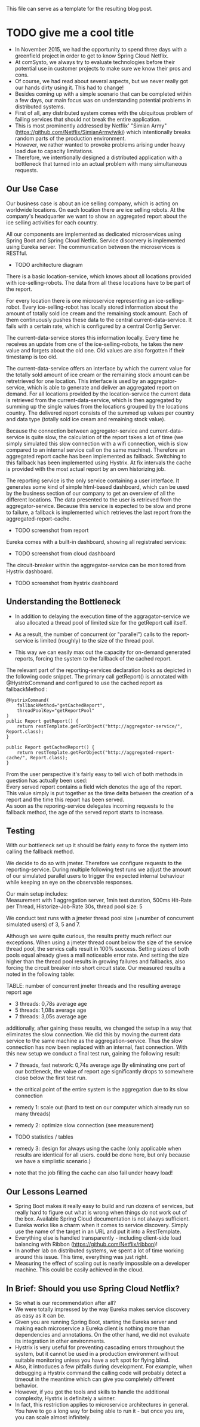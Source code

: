 This file can serve as a template for the resulting blog post.

# TODO give me a cool title

- In November 2015, we had the opportunity to spend three days with a greenfield project in order to get to know Spring Cloud Netflix.
- At comSysto, we always try to evaluate technologies before their potential use in customer projects to make sure we know their pros and cons.
- Of course, we had read about several aspects, but we never really got our hands dirty using it. This had to change!
- Besides coming up with a simple scenario that can be completed within a few days, our main focus was on understanding potential problems in distributed systems.
- First of all, any distributed system comes with the ubiquitous problem of failing services that should not break the entire application.
- This is most prominently addressed by Netflix' "Simian Army" (https://github.com/Netflix/SimianArmy/wiki) which intentionally breaks random parts of the production environment.
- However, we rather wanted to provoke problems arising under heavy load due to capacity limitations.
- Therefore, we intentionally designed a distributed application with a bottleneck that turned into an actual problem with many simultaneous requests.

## Our Use Case

Our business case is about an ice selling company, which is acting on worldwide locations. On each location there are ice selling robots. At the company's headquarter we want to show an aggregated report about the ice selling activities for each country.


All our components are implemented as dedicated microservices using Spring Boot and Spring Cloud Netflix. Service discorvery is implemented using Eureka server. The communication between the microservices is RESTful.

- TODO architecture diagram

There is a basic location-service, which knows about all locations provided with ice-selling-robots. The data from all these locations have to be part of the report.

For every location there is one microservice representing an ice-selling-robot. Every ice-selling-robot has locally stored information about the amount of totally sold ice cream and the remaining stock amount. Each of them continuously pushes these data to the central current-data-service. It fails with a certain rate, which is configured by a central Config Server.

The current-data-service stores this information locally. Every time he receives an update from one of the ice-selling-robots, he takes the new value and forgets about the old one. Old values are also forgotten if their timestamp is too old.

The current-data-service offers an interface by which the current value for the totally sold amount of ice cream or the remaining stock amount can be retretrieved for one location. This interface is used by an aggregator-service, which is able to generate and deliver an aggregated report on demand. For all locations provided by the location-service the current data is retrieved from the current-data-service, which is then aggregated by summing up the single values from the locations grouped by the locations country. The delivered report consists of the summed up values per country and data type (totally sold ice cream and remaining stock value).

Because the connection between aggregator-service and current-data-service is quite slow, the calculation of the report takes a lot of time (we simply simulated this slow connection with a wifi connection, wich is slow compared to an internal service call on the same machine). Therefore an aggregated report cache has been implemented as fallback. Switching to this fallback has been implemented using Hystrix. At fix intervals the cache is provided with the most actual report by an own historizing job. 

The reporting service is the only service containing a user interface. It generates some kind of simple html-based dashboard, which can be used by the business section of our company to get an overview of all the different locations. The data presented to the user is retrieved from the aggregator-service. Because this service is expected to be slow and prone to failure, a fallback is implemented which retrieves the last report from the aggregated-report-cache.

- TODO screenshot from report

Eureka comes with a built-in dashboard, showing all registrated services:

- TODO screenshot from cloud dashboard

The circuit-breaker within the aggregator-service can be monitored from Hystrix dashboard.

- TODO screenshot from hystrix dashboard

## Understanding the Bottleneck
- In addition to delaying the execution time of the aggragator-service we also allocated a thread pool of limited size for the getReport call itself. 
- As a result, the number of concurrent (or "parallel") calls to the report-service is limited (roughly) to the size of the thread pool.

- This way we can easily max out the capacity for on-demand generated reports, forcing the system to the fallback of the cached report.

The relevant part of the reporting-services declaration looks as depicted in the following code snippet. The primary call getReport() is annotated with @HystrixCommand and configured to use the cached report as fallbackMethod  : 

```
@HystrixCommand(
    fallbackMethod="getCachedReport",
    threadPoolKey="getReportPool"
)
public Report getReport() {
    return restTemplate.getForObject("http://aggregator-service/", Report.class);
}

public Report getCachedReport() {
    return restTemplate.getForObject("http://aggregated-report-cache/", Report.class);
}	
```

From the user perspective it's fairly easy to tell wich of both methods in question has actually been used:  
Every served report contains a field wich denotes the age of the report. This value simply is put together as the time delta between the creation of a report and the time this report has been served.  
As soon as the reporing-service delegates incoming requests to the fallback method, the age of the served report starts to increase.
 
## Testing 

With our bottleneck set up it should be fairly easy to force the system into calling the fallback method. 

We decide to do so with jmeter. Therefore we configure requests to the reporting-service. 
During multiple following test runs we adjust the amount of our simulated parallel users to trigger the expected internal behaviour while keeping an eye on the observable responses.  

Our main setup includes:  
Measurement with 1 aggregation server, 1min test duration, 500ms Hit-Rate per Thread, Historize-Job-Rate 30s, thread pool size: 5

We conduct test runs with a jmeter thread pool size (=number of concurrent simulated users) of 3, 5 and 7.
 
Although we were quite curious, the results pretty much reflect our exceptions. 
When using a jmeter thread count below the size of the service thread pool, the servics calls result in 100% success.
Setting sizes of both pools equal already gives a mall noticeable error rate. And setting the size higher than the thread pool results in growing failures and fallbacks, also forcing the circuit breaker into short circuit state.
Our measured results a noted in the following table: 

TABLE: number of concurrent jmeter threads and the resulting average report age 
- 3 threads: 0,78s average age
- 5 threads: 1,08s average age
- 7 threads: 3,05s average age

additionally, after gaining these results, we changed the setup in a way that eliminates the slow connection. We did this by moving the current data service to the same machine as the aggregation-service.
Thus the slow connection has now been replaced with an internal, fast connection. 
With this new setup we conduct a final test run, gaining the following result:
  
- 7 threads, fast network: 0,74s average age
By eliminating one part of our bottleneck, the value of report age significantly drops to somewhere close below the first test run.  

- the critical point of the entire system is the aggregation due to its slow connection
- remedy 1: scale out (hard to test on our computer which already run so many threads)
- remedy 2: optimize slow connection (see measurement)
- TODO statistics / tables
- remedy 3: design for always using the cache (only applicable when results are identical for all users. could be done here, but only because we have a simplistic scenario.)
- note that the job filling the cache can also fail under heavy load!

## Our Lessons Learned

- Spring Boot makes it really easy to build and run dozens of services, but really hard to figure out what is wrong when things do not work out of the box. Available Spring Cloud documentation is not always sufficient.
- Eureka works like a charm when it comes to service discovery. Simply use the name of the target in an URL and put it into a RestTemplate.
- Everything else is handled transparently - including client-side load balancing with Ribbon (https://github.com/Netflix/ribbon)!
- In another lab on distributed systems, we spent a lot of time working around this issue. This time, everything was just right.
- Measuring the effect of scaling out is nearly impossible on a developer machine. This could be easily achieved in the cloud.

## In Brief: Should you use Spring Cloud Netflix?

- So what is our recommendation after all?
- We were totally impressed by the way Eureka makes service discovery as easy as it can be.
- Given you are running Spring Boot, starting the Eureka server and making each microservice a Eureka client is nothing more than dependencies and annotations. On the other hand, we did not evaluate its integration in other environments.
- Hystrix is very useful for preventing cascading errors throughout the system, but it cannot be used in a production environment without suitable monitoring unless you have a soft spot for flying blind.
- Also, it introduces a few pitfalls during development. For example, when debugging a Hystrix command the calling code will probably detect a timeout in the meantime which can give you completely different behavior.
- However, if you got the tools and skills to handle the additional complexity, Hystrix is definitely a winner.
- In fact, this restriction applies to microservice architectures in general. You have to go a long way for being able to run it - but once you are, you can scale almost infinitely.
